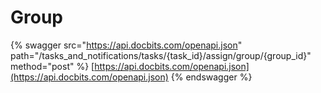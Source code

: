 # Group

{% swagger src="https://api.docbits.com/openapi.json" path="/tasks_and_notifications/tasks/{task_id}/assign/group/{group_id}" method="post" %}
[https://api.docbits.com/openapi.json](https://api.docbits.com/openapi.json)
{% endswagger %}
